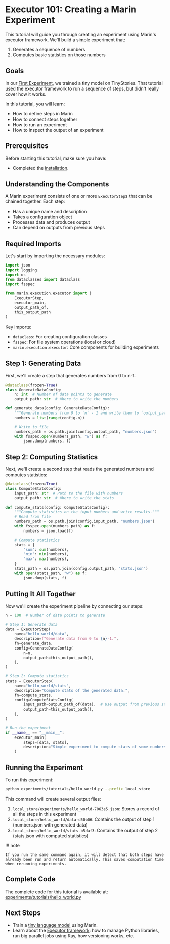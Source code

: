 # Executor 101: Creating a Marin Experiment

This tutorial will guide you through creating an experiment using Marin's executor framework. We'll build a simple experiment that:
1. Generates a sequence of numbers
2. Computes basic statistics on those numbers

## Goals

In our [First Experiment](first-experiment.md), we trained a tiny model on TinyStories.
That tutorial used the executor framework to run a sequence of steps, but didn't really cover how it works.

In this tutorial, you will learn:

- How to define steps in Marin
- How to connect steps together
- How to run an experiment
- How to inspect the output of an experiment

## Prerequisites

Before starting this tutorial, make sure you have:

- Completed the [installation](installation.md).

## Understanding the Components

A Marin experiment consists of one or more `ExecutorStep`s that can be chained together. Each step:

- Has a unique name and description
- Takes a configuration object
- Processes data and produces output
- Can depend on outputs from previous steps

## Required Imports

Let's start by importing the necessary modules:

```python
import json
import logging
import os
from dataclasses import dataclass
import fsspec

from marin.execution.executor import (
    ExecutorStep,
    executor_main,
    output_path_of,
    this_output_path
)
```

Key imports:

- `dataclass`: For creating configuration classes
- `fsspec`: For file system operations (local or cloud)
- `marin.execution.executor`: Core components for building experiments

## Step 1: Generating Data

First, we'll create a step that generates numbers from 0 to n-1:

```python
@dataclass(frozen=True)
class GenerateDataConfig:
    n: int  # Number of data points to generate
    output_path: str  # Where to write the numbers

def generate_data(config: GenerateDataConfig):
    """Generate numbers from 0 to `n` - 1 and write them to `output_path`."""
    numbers = list(range(config.n))

    # Write to file
    numbers_path = os.path.join(config.output_path, "numbers.json")
    with fsspec.open(numbers_path, "w") as f:
        json.dump(numbers, f)
```

## Step 2: Computing Statistics

Next, we'll create a second step that reads the generated numbers and computes statistics:

```python
@dataclass(frozen=True)
class ComputeStatsConfig:
    input_path: str  # Path to the file with numbers
    output_path: str  # Where to write the stats

def compute_stats(config: ComputeStatsConfig):
    """Compute statistics on the input numbers and write results."""
    # Read from file
    numbers_path = os.path.join(config.input_path, "numbers.json")
    with fsspec.open(numbers_path) as f:
        numbers = json.load(f)

    # Compute statistics
    stats = {
        "sum": sum(numbers),
        "min": min(numbers),
        "max": max(numbers),
    }
    stats_path = os.path.join(config.output_path, "stats.json")
    with open(stats_path, "w") as f:
        json.dump(stats, f)
```

## Putting It All Together

Now we'll create the experiment pipeline by connecting our steps:

```python
n = 100  # Number of data points to generate

# Step 1: Generate data
data = ExecutorStep(
    name="hello_world/data",
    description=f"Generate data from 0 to {n}-1.",
    fn=generate_data,
    config=GenerateDataConfig(
        n=n,
        output_path=this_output_path(),
    ),
)

# Step 2: Compute statistics
stats = ExecutorStep(
    name="hello_world/stats",
    description="Compute stats of the generated data.",
    fn=compute_stats,
    config=ComputeStatsConfig(
        input_path=output_path_of(data),  # Use output from previous step
        output_path=this_output_path(),
    ),
)

# Run the experiment
if __name__ == "__main__":
    executor_main(
        steps=[data, stats],
        description="Simple experiment to compute stats of some numbers.",
    )
```

## Running the Experiment

To run this experiment:

```bash
python experiments/tutorials/hello_world.py --prefix local_store
```

This command will create several output files:

1. `local_store/experiments/hello_world-7063e5.json`: Stores a record of all the steps in this experiment
2. `local_store/hello_world/data-d50b06`: Contains the output of step 1 (numbers.json with generated data)
3. `local_store/hello_world/stats-b5daf3`: Contains the output of step 2 (stats.json with computed statistics)

!!! note

    If you run the same command again, it will detect that both steps have already been run and return automatically. This saves computation time when rerunning experiments.

## Complete Code

The complete code for this tutorial is available at: [experiments/tutorials/hello_world.py](https://github.com/marin-community/marin/blob/main/experiments/tutorials/hello_world.py)

## Next Steps

- Train a [tiny language model](first-experiment.md) using Marin.
- Learn about the [Executor framework](../explanations/executor.md): how to manage Python libraries, run big parallel jobs using Ray, how versioning works, etc.